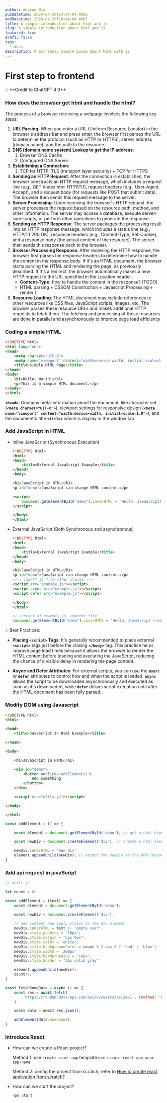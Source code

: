 ```yaml
---
author: Andrew Xia
pubDatetime: 2024-04-29T14:44:04.400Z
modDatetime: 2024-04-29T14:44:04.400Z
title: A simple introduction about html and js
slug: A simple introduction about html and js
featured: true
draft: false
tags:
  - docs
description: A extremely simple guide about html with js
---
```


# First step to frontend

<aside>
💡 **Credit to ChatGPT 4.0**

</aside>

### **How does the browser get html and handle the html?**

The process of a browser retrieving a webpage involves the following key steps:

1. **URL Parsing**: When you enter a URL (Uniform Resource Locator) in the browser's address bar and press enter, the browser first parses the URL to determine the protocol (such as HTTP or HTTPS), server address (domain name), and the path to the resource.
2. **DNS (domain name system) Lookup to get the IP address**: 
    1. Browser DNS Cache
    2. Configured DNS Server
3. **Establishing a Connection**: 
    1. TCP for HTTP; TLS (transport layer security) + TCP for HTTPS
4. **Sending an HTTP Request**: After the connection is established, the browser constructs an HTTP request message, which includes a request line (e.g., GET /index.html HTTP/1.1), request headers (e.g., User-Agent, Accept), and a request body (for requests like POST that submit data). The browser then sends this request message to the server.
5. **Server Processing**: Upon receiving the browser's HTTP request, the server processes the request based on the resource path, method, and other information. The server may access a database, execute server-side scripts, or perform other operations to generate the response.
6. **Sending an HTTP Response**: The server packages the processing result into an HTTP response message, which includes a status line (e.g., HTTP/1.1 200 OK), response headers (e.g., Content-Type, Set-Cookie), and a response body (the actual content of the resource). The server then sends this response back to the browser.
7. **Browser Processing Response**: After receiving the HTTP response, the browser first parses the response headers to determine how to handle the content in the response body. If it's an HTML document, the browser starts parsing the HTML and rendering the page, as previously described. If it's a redirect, the browser automatically makes a new HTTP request to the URL specified in the Location header.
    - **Content-Type:** how to handle the content in the response? (TODO)
    - HTML parsing + CSSOM Construction + Javascript Processing + render t
8. **Resource Loading**: The HTML document may include references to other resources like CSS files, JavaScript scripts, images, etc. The browser parses these resource URLs and makes additional HTTP requests to fetch them. The fetching and processing of these resources are done in parallel and asynchronously to improve page load efficiency

### **Coding a simple HTML**

```html
<!DOCTYPE html>
<html lang="en">
<head>
    <meta charset="UTF-8">
    <meta name="viewport" content="width=device-width, initial-scale=1.0">
    <title>Simple HTML Page</title> 
</head>
<body>
    <h1>Hello, World!</h1>
    <p>This is a simple HTML document.</p>
</body>
</html>
```

**`<head>`**: Contains meta-information about the document, like character set (**`<meta charset="UTF-8">`**), viewport settings for responsive design (**`<meta name="viewport" content="width=device-width, initial-scale=1.0">`**), and the document's title **`<title>`** which is display in the window tab

### **Add JavaScript in HTML**

- Inline JavaScript (Synchronous Execution)
    
    ```html
    <!DOCTYPE html>
    <html>
    <head>
        <title>External JavaScript Example</title>
    </head>
    <body>
    
    <h1>JavaScript in HTML</h1>
    <p id="demo">JavaScript can change HTML content.</p>
    
    <script>
        document.getElementById("demo").innerHTML = "Hello, JavaScript!";
    </script>
    
    </body>
    </html>
    ```
    
- External JavaScript (Both Synchronous and asynchronous)
    
    ```html
    <!DOCTYPE html>
    <html>
    <head>
        <title>External JavaScript Example</title>
    </head>
    <body>
    
    <h1>JavaScript in HTML</h1>
    <p id="demo">JavaScript can change HTML content.</p>
    <!-- import js from other places -->
    <script src="example.js"></script>
    <script async src="example.js"></script>
    <script defer src="example.js"></script>
    
    </body>
    </html>
    ```
    
    ```jsx
    // content of example.js, another file
    document.getElementById("demo").innerHTML = "Hello, JavaScript from an external file!";
    ```
    

<aside>
💡 Best Practices:

- **Placing `<script>` Tags**: It's generally recommended to place external **`<script>`** tags just before the closing **`</body>`** tag. This practice helps improve page load times because it allows the browser to render the HTML content before loading and executing the JavaScript, reducing the chance of a visible delay in rendering the page content.

- **Async and Defer Attributes**: For external scripts, you can use the **`async`** or **`defer`** attributes to control how and when the script is loaded. **`async`** allows the script to be downloaded asynchronously and executed as soon as it's downloaded, while **`defer`** delays script execution until after the HTML document has been fully parsed.
</aside>

### Modify DOM using Javascript

```html
<!DOCTYPE html>
<html>

<head>
    <title>JavaScript In Html Example</title>

</head>

<body>

    <h1>JavaScript in HTML</h1>

    <div id="demo">
        <button onclick="addElement()">
            Add something
        </button>
    </div>

    <script src="utils.js"></script>

</body>

</html>
```

```jsx
const addElement = () => {

    const element = document.getElementById('demo'); // get a html element with id "demo"

    const newDiv = document.createElement('div'); // create a html element, this just create an element and will not attach it to the DOM

    newDiv.innerHTML = 'new div'
    element.appendChild(newDiv); // attach the newDiv to the DOM (because demo is already rendered in the DOM)
}
```

### Add api request in javaScript

```jsx
// utils.js

let count = 0;

const addElement = (text) => {
    const element = document.getElementById('demo');

    const newDiv = document.createElement('div');
		
    // add content and apply styles to the div element
    newDiv.innerHTML = text || 'empty user';
    newDiv.style.padding = '10px';
    newDiv.style.margin = "5px 0px";
    newDiv.style.color = 'white';
    newDiv.style.backgroundColor = count % 2 === 0 ? 'red' : 'blue';
    newDiv.style.width = '200px'
    newDiv.style.borderRadius = '10px';
    newDiv.style.border = "2px solid gray"

    element.appendChild(newDiv);
    count++;
}

const fetchSomeData = async () => {
    const res = await fetch(
        'https://random-data-api.com/api/v2/users/?size=1', {method: 'GET'}
    )

    const data = await res.json();

    addElement(data.username);
}
```

### Introduce React

- How can we create a React project?
    
    Method 1: use `create-react-app` template `npx create-react-app your-app-name`
    
    Method 2: config the project from scratch, refer to [How to create react application from scratch?](https://shuibitianantian.github.io/andrew/posts/how%20to%20create%20new%20react%20project%20from%20scratch) 
    
- How can we start the project?
    
    `npm start`
